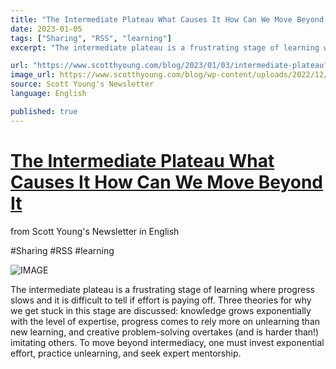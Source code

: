 ```yaml
---
title: "The Intermediate Plateau What Causes It How Can We Move Beyond It"
date: 2023-01-05
tags: ["Sharing", "RSS", "learning"]
excerpt: "The intermediate plateau is a frustrating stage of learning where progress slows and it is difficult to tell if effort is paying off. Three theories for why we get stuck in this stage are discussed: knowledge grows exponentially with the level of expertise, progress comes to rely more on unlearning than new learning, and creative problem-solving overtakes (and is harder than!) imitating others. To move beyond intermediacy, one must invest exponential effort, practice unlearning, and seek expert mentorship."

url: "https://www.scotthyoung.com/blog/2023/01/03/intermediate-plateau?source=oliwang_betternextweek"
image_url: https://www.scotthyoung.com/blog/wp-content/uploads/2022/12/The-Intermediate-Plateau1.jpg
source: Scott Young's Newsletter
language: English

published: true
---
```


# [The Intermediate Plateau What Causes It How Can We Move Beyond It](https://www.scotthyoung.com/blog/2023/01/03/intermediate-plateau?source=oliwang_betternextweek)

from Scott Young's Newsletter in English

#Sharing #RSS #learning

![IMAGE](https://www.scotthyoung.com/blog/wp-content/uploads/2022/12/The-Intermediate-Plateau1.jpg)

The intermediate plateau is a frustrating stage of learning where progress slows and it is difficult to tell if effort is paying off. Three theories for why we get stuck in this stage are discussed: knowledge grows exponentially with the level of expertise, progress comes to rely more on unlearning than new learning, and creative problem-solving overtakes (and is harder than!) imitating others. To move beyond intermediacy, one must invest exponential effort, practice unlearning, and seek expert mentorship.